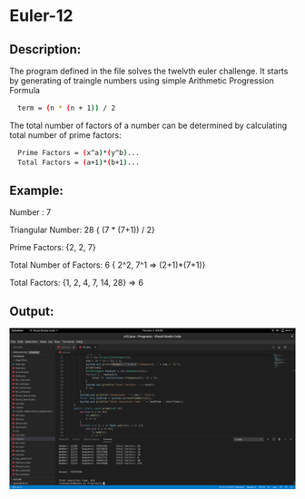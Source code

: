 # Euler-12


## Description:
  The program defined in the file solves the twelvth euler challenge.
  It starts by generating of traingle numbers using simple Arithmetic 
  Progression Formula
  ```bash
    term = (n * (n + 1)) / 2
  ```
  The total number of factors of a number can be determined by
  calculating total number of prime factors:
  ```bash
    Prime Factors = (x^a)*(y^b)...
    Total Factors = (a+1)*(b+1)...
  ```
  
## Example:
   Number : 7
    
   Triangular Number: 28 { (7 * (7+1)) / 2}
   
   Prime Factors: {2, 2, 7}
   
   Total Number of Factors: 6 { 2^2, 7^1 => (2+1)*(7+1)}
   
   Total Factors: {1, 2, 4, 7, 14, 28} => 6
   
 ## Output:
  ![Screenshot](https://github.com/samsepi0x0/Euler-12/blob/main/Screenshot%20from%202020-12-03%2004-09-08.png?raw=true)

